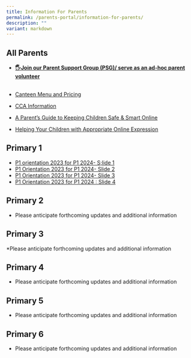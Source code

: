 ```yaml
---
title: Information For Parents
permalink: /parents-portal/information-for-parents/
description: ""
variant: markdown
---
```

## All Parents


*   **[🖐️Join our Parent Support Group (PSG)/ serve as an ad-hoc parent volunteer](https://peitongpri.moe.edu.sg/our-people/psg/)**<br><br>
*   [Canteen Menu and Pricing](https://go.gov.sg/ptpscanteen)  
    
*   [CCA Information](https://staging.dnwkm7pl2hkf8.amplifyapp.com/ptps-experience/co-curricular-activities-cca/)
*   [A Parent’s Guide to Keeping Children Safe &amp; Smart Online](/files/Parents%20Portal/Safe%20and%20Smart%20Online%20Parent%20Guide.pdf)
*   [Helping Your Children with Appropriate Online Expression](/files/Parents%20Portal/Parents%20Tipsheet%20-%20Appropriate%20Online%20Expression.pdf)

## Primary 1

* [P1 orientation 2023 for P1 2024- S;lide 1](https://docs.google.com/presentation/d/e/2PACX-1vQZ8uOav3gGqFkSWcXbvl4uN-yK3M7ic-XoVEs6OVef3iHma8Yamrsje5VcpVk7TaNjHIkICyDn7ypS/pub?start=false&amp;loop=true&amp;delayms=3000)
* [P1 Orientation 2023 for P1 2024- Slide 2](https://docs.google.com/presentation/d/e/2PACX-1vS19d-0nW1FcM2zA4c9Cymbck7O1hxSFH9ESJFDcT1eugHuFHWWQyptTbImxg5IsA/pub?start=false&amp;loop=true&amp;delayms=3000)
*  [P1 Orientation 2023 for P1 2024- Slide 3](https://docs.google.com/presentation/d/e/2PACX-1vTeMN5K94VhxZubkoR55crbiGvogxgQ6PLPGvL4Urjg8TSPPz1D19L3bGREv7Wtqg/pub?start=false&amp;loop=true&amp;delayms=3000)
*  [ P1 Orientation 2023 for P1 2024 : Slide 4](https://docs.google.com/presentation/d/e/2PACX-1vQZ8uOav3gGqFkSWcXbvl4uN-yK3M7ic-XoVEs6OVef3iHma8Yamrsje5VcpVk7TaNjHIkICyDn7ypS/pub?start=false&amp;loop=true&amp;delayms=15000)


## Primary 2
* Please anticipate forthcoming updates and additional information

## Primary 3
*Please anticipate forthcoming updates and additional information

## Primary 4
* Please anticipate forthcoming updates and additional information

## Primary 5
* Please anticipate forthcoming updates and additional information

## Primary 6
* Please anticipate forthcoming updates and additional information